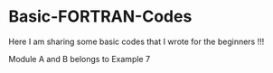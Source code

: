 # Basic-FORTRAN-Codes
Here I am sharing some basic codes that I wrote for the beginners !!! 

Module A and B belongs to Example 7

